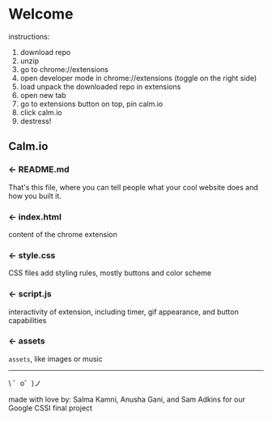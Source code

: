 Welcome 
========

instructions: 

1) download repo
2) unzip
3) go to chrome://extensions 
4) open developer mode in chrome://extensions (toggle on the right side)
5) load unpack the downloaded repo in extensions 
6) open new tab
7) go to extensions button on top, pin calm.io
8) click calm.io 
9) destress!



Calm.io
------------

### ← README.md

That's this file, where you can tell people what your cool website does and how you built it.

### ← index.html

content of the chrome extension 

### ← style.css

CSS files add styling rules, mostly buttons and color scheme

### ← script.js

interactivity of extension, including timer, gif appearance, and button capabilities

### ← assets

`assets`, like images or music


-------------------

\ ゜o゜)ノ

made with love by: Salma Kamni, Anusha Gani, and Sam Adkins for our
Google CSSI final project


